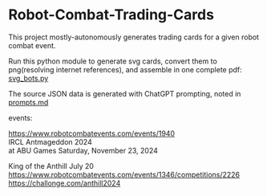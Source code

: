 # Robot-Combat-Trading-Cards

This project mostly-autonomously generates trading cards for a given robot combat event.   

Run this python module to generate svg cards, convert them to png(resolving internet references), and assemble in one complete pdf:
[svg_bots.py](svg_bots.py)
   
The source JSON data is generated with ChatGPT prompting, noted in [prompts.md](prompts.md)

events:

https://www.robotcombatevents.com/events/1940   
IRCL Antmageddon 2024   
at ABU Games Saturday, November 23, 2024


King of the Anthill July 20
https://www.robotcombatevents.com/events/1346/competitions/2226
https://challonge.com/anthill2024

